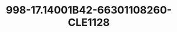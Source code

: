 ---
title: 998-17.14001B42-66301108260-CLE1128
image: 998-17.14001B42-66301108260-CLE1128.jpg
brand: classic-collection
layout: vestito
---